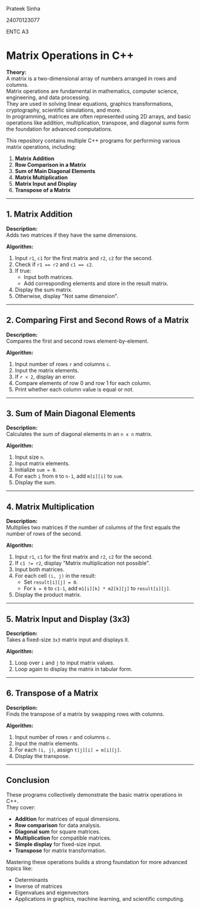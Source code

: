 Prateek Sinha

24070123077

ENTC A3

# Matrix Operations in C++

**Theory:**  
A matrix is a two-dimensional array of numbers arranged in rows and columns.  
Matrix operations are fundamental in mathematics, computer science, engineering, and data processing.  
They are used in solving linear equations, graphics transformations, cryptography, scientific simulations, and more.  
In programming, matrices are often represented using 2D arrays, and basic operations like addition, multiplication, transpose, and diagonal sums form the foundation for advanced computations.

This repository contains multiple C++ programs for performing various matrix operations, including:

1. **Matrix Addition**
2. **Row Comparison in a Matrix**
3. **Sum of Main Diagonal Elements**
4. **Matrix Multiplication**
5. **Matrix Input and Display**
6. **Transpose of a Matrix**

---

## 1. Matrix Addition

**Description:**  
Adds two matrices if they have the same dimensions.

**Algorithm:**
1. Input `r1`, `c1` for the first matrix and `r2`, `c2` for the second.
2. Check if `r1 == r2` and `c1 == c2`.
3. If true:
   - Input both matrices.
   - Add corresponding elements and store in the result matrix.
4. Display the sum matrix.
5. Otherwise, display "Not same dimension".

---

## 2. Comparing First and Second Rows of a Matrix

**Description:**  
Compares the first and second rows element-by-element.

**Algorithm:**
1. Input number of rows `r` and columns `c`.
2. Input the matrix elements.
3. If `r < 2`, display an error.
4. Compare elements of row 0 and row 1 for each column.
5. Print whether each column value is equal or not.

---

## 3. Sum of Main Diagonal Elements

**Description:**  
Calculates the sum of diagonal elements in an `n x n` matrix.

**Algorithm:**
1. Input size `n`.
2. Input matrix elements.
3. Initialize `sum = 0`.
4. For each `i` from `0` to `n-1`, add `m[i][i]` to `sum`.
5. Display the sum.

---

## 4. Matrix Multiplication

**Description:**  
Multiplies two matrices if the number of columns of the first equals the number of rows of the second.

**Algorithm:**
1. Input `r1`, `c1` for the first matrix and `r2`, `c2` for the second.
2. If `c1 != r2`, display "Matrix multiplication not possible".
3. Input both matrices.
4. For each cell `(i, j)` in the result:
   - Set `result[i][j] = 0`.
   - For `k = 0` to `c1-1`, add `m1[i][k] * m2[k][j]` to `result[i][j]`.
5. Display the product matrix.

---

## 5. Matrix Input and Display (3x3)

**Description:**  
Takes a fixed-size `3x3` matrix input and displays it.

**Algorithm:**
1. Loop over `i` and `j` to input matrix values.
2. Loop again to display the matrix in tabular form.

---

## 6. Transpose of a Matrix

**Description:**  
Finds the transpose of a matrix by swapping rows with columns.

**Algorithm:**
1. Input number of rows `r` and columns `c`.
2. Input the matrix elements.
3. For each `(i, j)`, assign `t[j][i] = m[i][j]`.
4. Display the transpose.

---

## Conclusion

These programs collectively demonstrate the basic matrix operations in C++.  
They cover:
- **Addition** for matrices of equal dimensions.
- **Row comparison** for data analysis.
- **Diagonal sum** for square matrices.
- **Multiplication** for compatible matrices.
- **Simple display** for fixed-size input.
- **Transpose** for matrix transformation.

Mastering these operations builds a strong foundation for more advanced topics like:
- Determinants
- Inverse of matrices
- Eigenvalues and eigenvectors
- Applications in graphics, machine learning, and scientific computing.
